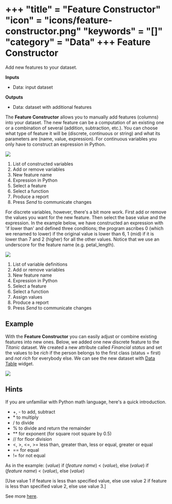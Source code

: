 +++
"title" = "Feature Constructor"
"icon" = "icons/feature-constructor.png"
"keywords" = "[]"
"category" = "Data"
+++
Feature Constructor
===================

Add new features to your dataset.

**Inputs**

- Data: input dataset

**Outputs**

- Data: dataset with additional features

The **Feature Constructor** allows you to manually add features (columns) into your dataset. The new feature can be a computation of an existing one or a combination of several (addition, subtraction, etc.). You can choose what type of feature it will be (discrete, continuous or string) and what its parameters are (name, value, expression). For continuous variables you only have to construct an expression in Python.

![](/images/feature-constructor1-stamped.png)

1. List of constructed variables
2. Add or remove variables
3. New feature name
4. Expression in Python
5. Select a feature
6. Select a function
7. Produce a report
8. Press *Send* to communicate changes

For discrete variables, however, there's a bit more work. First add or remove the values you want for the new feature. Then select the base value and the expression. In the example below, we have constructed an expression with 'if lower than' and defined three conditions; the program ascribes 0 (which we renamed to lower) if the original value is lower than 6, 1 (mid) if it is lower than 7 and 2 (higher) for all the other values. Notice that we use an underscore for the feature name (e.g. petal\_length).

![](/images/feature-constructor2-stamped.png)

1. List of variable definitions
2. Add or remove variables
3. New feature name
4. Expression in Python
5. Select a feature
6. Select a function
7. Assign values
8. Produce a report
9. Press *Send* to communicate changes

Example
-------

With the **Feature Constructor** you can easily adjust or combine existing features into new ones. Below, we added one new discrete feature to the *Titanic* dataset. We created a new attribute called *Financial status* and set the values to be *rich* if the person belongs to the first class (status = first) and *not rich* for everybody else. We can see the new dataset with [Data Table](../data/datatable.md) widget.

![](/images/FeatureConstructor-Example.png)

Hints
-----

If you are unfamiliar with Python math language, here's a quick introduction.

- +, - to add, subtract
- \* to multiply
- / to divide
- % to divide and return the remainder
- \*\* for exponent (for square root square by 0.5)
- // for floor division
- <, >, <=, >= less than, greater than, less or equal, greater or equal
- == for equal
- != for not equal

As in the example: (*value*) if (*feature name*) < (*value*), else (*value*) if (*feature name*) < (*value*), else (*value*)

[Use value 1 if feature is less than specified value, else use value 2 if feature is less than specified value 2, else use value 3.]

See more [here](http://www.tutorialspoint.com/python/python_basic_operators.htm).
